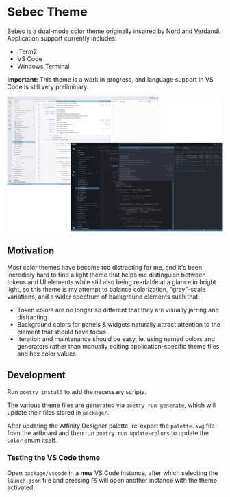 # Sebec Theme


Sebec is a dual-mode color theme originally inspired by [Nord](https://www.nordtheme.com/) and [Verdandi](https://github.com/be5invis/vsc-theme-verdandi). Application support currently includes:

- iTerm2
- VS Code
- Windows Terminal

**Important:** This theme is a work in progress, and language
support in VS Code is still very preliminary.

<img src="./design/stacked-themes.png" style="width: 512"/>

## Motivation

Most color themes have become too distracting for me, and it's been incredibly
hard to find a light theme that helps me distinguish between tokens and UI elements
while still also being readable at a glance in bright light, so this theme is my
attempt to balance colorization, "gray"-scale variations, and a wider spectrum
of background elements such that:

* Token colors are no longer so different that they are visually jarring and distracting
* Background colors for panels & widgets naturally attract attention to the element
that should have focus
* Iteration and maintenance should be easy, ie. using named colors and generators
rather than manually editing application-specific theme files and hex color values

## Development

Run `poetry install` to add the necessary scripts.

The various theme files are generated via `poetry run generate`,
which will update their files stored in `package/`.

After updating the Affinity Designer palette, re-export the `palette.svg` file
from the artboard and then run `poetry run update-colors` to update the `Color` enum itself.

### Testing the VS Code theme

Open `package/vscode` in a **new** VS Code instance, after which selecting the `launch.json`
file and pressing `F5` will open another instance with the theme activated.
